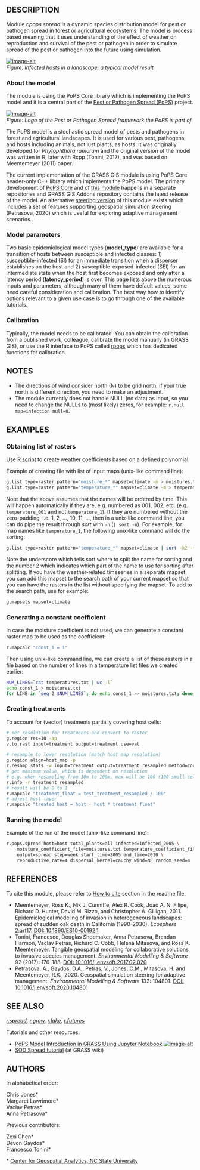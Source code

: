 ## DESCRIPTION

Module *r.pops.spread* is a dynamic species distribution model for pest
or pathogen spread in forest or agricultural ecosystems. The model is
process based meaning that it uses understanding of the effect of
weather on reproduction and survival of the pest or pathogen in order to
simulate spread of the pest or pathogen into the future using
simulation.

[![image-alt](r_pops_spread.png)](r_pops_spread.png)  
*Figure: Infected hosts in a landscape, a typical model result*

### About the model

The module is using the PoPS Core library which is implementing the PoPS
model and it is a central part of the [Pest or Pathogen Spread
(PoPS)](https://popsmodel.org/) project.

[![image-alt](pops_logo.png)](pops_logo.png)  
*Figure: Logo of the Pest or Pathogen Spread framework the PoPS is part
of*

The PoPS model is a stochastic spread model of pests and pathogens in
forest and agricultural landscapes. It is used for various pest,
pathogens, and hosts including animals, not just plants, as hosts. It
was originally developed for *Phytophthora ramorum* and the original
version of the model was written in R, later with Rcpp (Tonini, 2017),
and was based on Meentemeyer (2011) paper.

The current implementation of the GRASS GIS module is using PoPS Core
header-only C++ library which implements the PoPS model. The primary
development of [PoPS
Core](https://github.com/ncsu-landscape-dynamics/pops-core) and of [this
module](https://github.com/ncsu-landscape-dynamics/r.pops.spread)
happens in a separate repositories and GRASS GIS Addons repository
contains the latest release of the model. An alternative [steering
version](https://github.com/ncsu-landscape-dynamics/r.pops.spread/tree/steering)
of this module exists which includes a set of features supporting
geospatial simulation steering (Petrasova, 2020) which is useful for
exploring adaptive management scenarios.

### Model parameters

Two basic epidemiological model types (**model\_type**) are available
for a transition of hosts between susceptible and infected classes: 1)
susceptible-infected (SI) for an immediate transition when a disperser
establishes on the host and 2) susceptible-exposed-infected (SEI) for an
intermediate state when the host first becomes exposed and only after a
latency period (**latency\_period**) is over. This page lists above the
numerous inputs and parameters, although many of them have default
values, some need careful consideration and calibration. The best way
how to identify options relevant to a given use case is to go through
one of the available tutorials.

### Calibration

Typically, the model needs to be calibrated. You can obtain the
calibration from a published work, colleague, calibrate the model
manually (in GRASS GIS), or use the R interface to PoPS called
[rpops](https://github.com/ncsu-landscape-dynamics/rpops) which has
dedicated functions for calibration.

## NOTES

- The directions of wind consider north (N) to be grid north, if your
    true north is different direction, you need to make an adjustment.
- The module currently does not handle NULL (no data) as input, so you
    need to change the NULLs to (most likely) zeros, for example:
    `r.null map=infection null=0`.

## EXAMPLES

### Obtaining list of rasters

Use [R
script](https://github.com/ncsu-landscape-dynamics/weather-coefficient)
to create weather coefficients based on a defined polynomial.

Example of creating file with list of input maps (unix-like command
line):

```sh
g.list type=raster pattern="moisture_*" mapset=climate -m > moistures.txt
g.list type=raster pattern="temperature_*" mapset=climate -m > temperatures.txt
```

Note that the above assumes that the names will be ordered by time. This
will happen automatically if they are, e.g. numbered as 001, 002, etc.
(e.g. `temperature_001` and not `temperature_1`). If they are numbered
without the zero-padding, i.e. 1, 2, ..., 10, 11, ..., then in a
unix-like command line, you can do pipe the result through *sort* with
`-n` (`| sort -n`). For example, for map names like `temperature_1`, the
following unix-like command will do the sorting:

```sh
g.list type=raster pattern="temperature_*" mapset=climate | sort -k2 -t_ -n > temperatures.txt
```

Note the underscore which tells sort where to split the name for sorting
and the number 2 which indicates which part of the name to use for
sorting after splitting. If you have the weather-related timeseries in a
separate mapset, you can add this mapset to the search path of your
current mapset so that you can have the rasters in the list without
specifying the mapset. To add to the search path, use for example:

```sh
g.mapsets mapset=climate
```

### Generating a constant coefficient

In case the moisture coefficient is not used, we can generate a constant
raster map to be used as the coefficient:

```sh
r.mapcalc "const_1 = 1"
```

Then using unix-like command line, we can create a list of these rasters
in a file based on the number of lines in a temperature list files we
created earlier:

```sh
NUM_LINES=`cat temperatures.txt | wc -l`
echo const_1 > moistures.txt
for LINE in `seq 2 $NUM_LINES`; do echo const_1 >> moistures.txt; done;
```

### Creating treatments

To account for (vector) treatments partially covering host cells:

```sh
# set resolution for treatments and convert to raster
g.region res=10 -ap
v.to.rast input=treatment output=treatment use=val

# resample to lower resolution (match host map resolution)
g.region align=host_map -p
r.resamp.stats -w input=treatment output=treatment_resampled method=count
# get maximum value, which is dependent on resolution
# e.g. when resampling from 10m to 100m, max will be 100 (100 small cells in 1 big cell)
r.info -r treatment_resampled
# result will be 0 to 1
r.mapcalc "treatment_float = test_treatment_resampled / 100"
# adjust host layer
r.mapcalc "treated_host = host - host * treatment_float"
```

### Running the model

Example of the run of the model (unix-like command line):

```sh
r.pops.spread host=host total_plants=all infected=infected_2005 \
    moisture_coefficient_file=moistures.txt temperature_coefficient_file=temperatures.txt \
    output=spread step=week start_time=2005 end_time=2010 \
    reproductive_rate=4 dispersal_kernel=cauchy wind=NE random_seed=4
```

## REFERENCES

To cite this module, please refer to [How to
cite](https://github.com/ncsu-landscape-dynamics/r.pops.spread#how-to-cite)
section in the readme file.

- Meentemeyer, Ross K., Nik J. Cunniffe, Alex R. Cook, Joao A. N.
    Filipe, Richard D. Hunter, David M. Rizzo, and Christopher A.
    Gilligan, 2011. Epidemiological modeling of invasion in
    heterogeneous landscapes: spread of sudden oak death in California
    (1990-2030). *Ecosphere* 2:art17.
    [DOI: 10.1890/ES10-00192.1](https://doi.org/10.1890/ES10-00192.1)
- Tonini, Francesco, Douglas Shoemaker, Anna Petrasova, Brendan
    Harmon, Vaclav Petras, Richard C. Cobb, Helena Mitasova, and Ross K.
    Meentemeyer. Tangible geospatial modeling for collaborative
    solutions to invasive species management. *Environmental Modelling &
    Software* 92 (2017): 176-188.
    [DOI: 10.1016/j.envsoft.2017.02.020](https://doi.org/10.1016/j.envsoft.2017.02.020)
- Petrasova, A., Gaydos, D.A., Petras, V., Jones, C.M., Mitasova, H.
    and Meentemeyer, R.K., 2020. Geospatial simulation steering for
    adaptive management. *Environmental Modelling & Software* 133:
    104801.
    [DOI: 10.1016/j.envsoft.2020.104801](https://doi.org/10.1016/j.envsoft.2020.104801)

## SEE ALSO

*[r.spread](https://grass.osgeo.org/grass-stable/manuals/r.spread.html),
[r.grow](https://grass.osgeo.org/grass-stable/manuals/r.grow.html),
[r.lake](https://grass.osgeo.org/grass-stable/manuals/r.lake.html),
[r.futures](r.futures.md)*

Tutorials and other resources:

- [PoPS Model Introduction in GRASS Using Jupyter
    Notebook](https://github.com/ncsu-landscape-dynamics/pops-intro-grass-notebook/blob/master/pops-intro-grass-notebook.ipynb)
    [![image-alt](https://mybinder.org/badge_logo.svg)](https://mybinder.org/v2/gh/ncsu-landscape-dynamics/pops-intro-grass-notebook/master?urlpath=lab/tree/pops-intro-grass-notebook.ipynb "Go to an interactive notebook in Binder")
- [SOD Spread
    tutorial](https://grasswiki.osgeo.org/wiki/SOD_Spread_tutorial) (at
    GRASS wiki)

## AUTHORS

In alphabetical order:

Chris Jones\*  
Margaret Lawrimore\*  
Vaclav Petras\*  
Anna Petrasova\*  

Previous contributors:

Zexi Chen\*  
Devon Gaydos\*  
Francesco Tonini\*  
  
\* [Center for Geospatial Analytics, NC State
University](https://cnr.ncsu.edu/geospatial)

